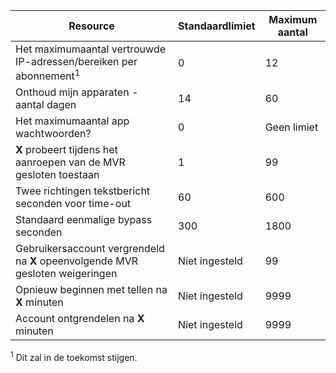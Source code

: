Resource|Standaardlimiet|Maximum aantal
---|---|---
Het maximumaantal vertrouwde IP-adressen/bereiken</a> per abonnement<sup>1</sup>|0|12
Onthoud mijn apparaten - aantal dagen|14|60
Het maximumaantal app wachtwoorden?|0|Geen limiet
**X** probeert tijdens het aanroepen van de MVR gesloten toestaan|1|99
Twee richtingen tekstbericht seconden voor time-out|60|600
Standaard eenmalige bypass seconden|300|1800
Gebruikersaccount vergrendeld na **X** opeenvolgende MVR gesloten weigeringen|Niet ingesteld|99
Opnieuw beginnen met tellen na **X** minuten|Niet ingesteld|9999
Account ontgrendelen na **X** minuten|Niet ingesteld|9999


<sup>1</sup> Dit zal in de toekomst stijgen.
